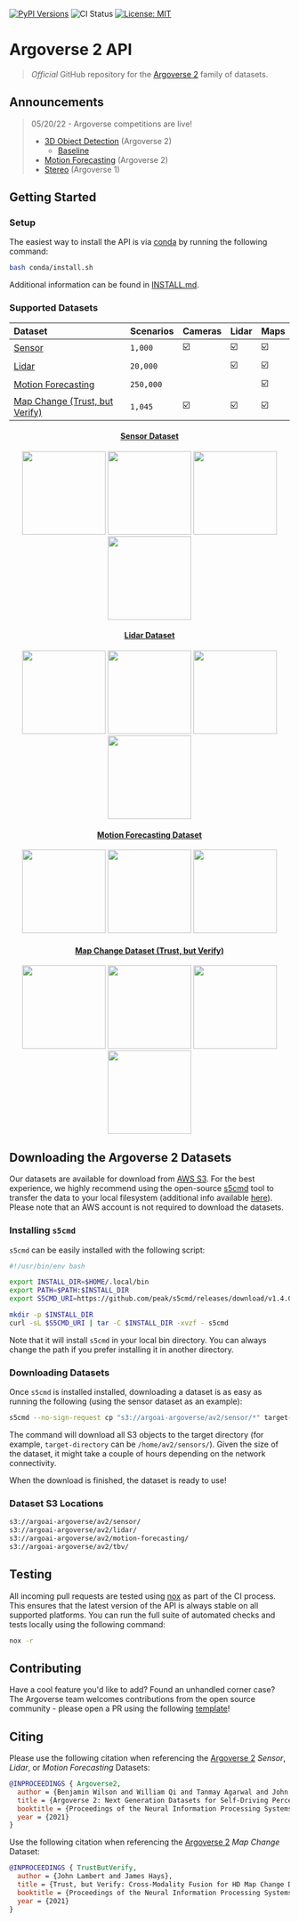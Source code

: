 [![PyPI Versions](https://img.shields.io/pypi/pyversions/av2)](https://pypi.org/project/av2/)
![CI Status](https://github.com/argoai/av2-api/actions/workflows/ci.yml/badge.svg)
[![License: MIT](https://img.shields.io/badge/License-MIT-yellow.svg)](./LICENSE)

# Argoverse 2 API

> _Official_ GitHub repository for the [Argoverse 2](https://www.argoverse.org) family of datasets.

## Announcements

> 05/20/22 - Argoverse competitions are live!
> - [3D Object Detection](https://eval.ai/challenge/1710/overview) (Argoverse 2)
>      - [Baseline](https://github.com/benjaminrwilson/torchbox3d)
>  - [Motion Forecasting](https://eval.ai/challenge/1719/overview) (Argoverse 2)
>  - [Stereo](https://eval.ai/challenge/1704/overview) (Argoverse 1)

## Getting Started

### Setup

The easiest way to install the API is via [conda](https://docs.conda.io/en/latest/) by running the following command:

```bash
bash conda/install.sh
```

Additional information can be found in [INSTALL.md](conda/INSTALL.md).

### Supported Datasets

<div align="center">

| Dataset | Scenarios | Cameras | Lidar| Maps|
| :---------------| :-------- | :------------ | :-- | :-- |
| [Sensor](src/av2/datasets/sensor/README.md) | `1,000` |  :ballot_box_with_check: | :ballot_box_with_check: | :ballot_box_with_check: |
| [Lidar](src/av2/datasets/lidar/README.md)  | `20,000` | | :ballot_box_with_check: | :ballot_box_with_check: |
| [Motion Forecasting](src/av2/datasets/motion_forecasting/README.md) | `250,000` | | | :ballot_box_with_check: | [Motion Forecasting Dataset README](src/av2/datasets/motion_forecasting/README.md) |
| [Map Change (Trust, but Verify)](src/av2/datasets/tbv/README.md) | `1,045` | :ballot_box_with_check:  | :ballot_box_with_check: | :ballot_box_with_check: | [Map Change Dataset README](src/av2/datasets/tbv/README.md) |
  
</div>

<div align="center">
  <h4> <a href="src/av2/datasets/sensor/README.md"> Sensor Dataset </a> </h4>
  <img src="https://user-images.githubusercontent.com/29715011/158742778-557f31a4-569d-44aa-a032-99836094dc97.gif" height="150">
  <img src="https://user-images.githubusercontent.com/29715011/158742776-069501c4-8dd4-4f9d-ac8c-f0421f855607.gif" height="150">
  <img src="https://user-images.githubusercontent.com/29715011/158739736-fe876299-23da-46ed-98ce-173f938d1702.gif" height="150">
  <img src="https://user-images.githubusercontent.com/29715011/158739767-886e1c2f-4613-495d-9204-a7b4813af16d.gif" height="150">
</div>

<div align="center">
  <h4> <a href="src/av2/datasets/lidar/README.md"> Lidar Dataset </a> </h4>
  <img src="https://user-images.githubusercontent.com/29715011/158715494-472339d1-a5d5-4d33-8fcf-3455c0d78d27.gif" height="150">
  <img src="https://user-images.githubusercontent.com/29715011/158715496-f439ccad-71af-4880-8b43-ade7b6c8f333.gif" height="150">
  <img src="https://user-images.githubusercontent.com/29715011/158715498-23d7a11f-12a1-4aeb-b9af-dbced217b340.gif" height="150">
  <img src="https://user-images.githubusercontent.com/29715011/158715497-d1603423-c32f-4cf0-ab1e-6bbc9c458535.gif" height="150">
</div>


<div align="center">
  <h4> <a href="src/av2/datasets/motion_forecasting/README.md"> Motion Forecasting Dataset </a> </h4>
  <img src="https://user-images.githubusercontent.com/29715011/158486284-1a0df794-ee0a-4ae6-a320-0dd0d1daad06.gif" height="150">
  <img src="https://user-images.githubusercontent.com/29715011/158486286-e734e654-b879-4994-a129-9957cc591af4.gif" height="150">
  <img src="https://user-images.githubusercontent.com/29715011/158486288-5e7c0971-de0c-4ff5-bea7-76f7922dd1e0.gif" height="150">
</div>

<div align="center">
  <h4> <a href="src/av2/datasets/tbv/README.md"> Map Change Dataset (Trust, but Verify) </a> </h4>
  <img src="https://user-images.githubusercontent.com/29715011/159289930-a58147c3-c6ed-4b4e-a2a8-e23c23feb43e.gif" height="150">
  <img src="https://user-images.githubusercontent.com/29715011/159289891-8aae12e7-136a-4f44-bbc1-8ef93f01e23e.gif" height="150">
  <img src="https://user-images.githubusercontent.com/29715011/159152108-3c3001fe-ec7c-48fd-8c08-4a473affb2a3.gif" height="150">
  <img src="https://user-images.githubusercontent.com/29715011/159152102-27c04180-9ca4-4725-be81-95ee6858d367.gif" height="150">
</div>

## Downloading the Argoverse 2 Datasets
Our datasets are available for download from [AWS S3](https://aws.amazon.com/s3/). For the best experience, we highly recommend using the open-source [s5cmd](https://github.com/peak/s5cmd) tool to transfer the data to your local filesystem (additional info available [here](https://aws.amazon.com/blogs/opensource/parallelizing-s3-workloads-s5cmd/)). Please note that an AWS account is not required to download the datasets.

### Installing `s5cmd`

`s5cmd` can be easily installed with the following script:

```bash
#!/usr/bin/env bash

export INSTALL_DIR=$HOME/.local/bin
export PATH=$PATH:$INSTALL_DIR
export S5CMD_URI=https://github.com/peak/s5cmd/releases/download/v1.4.0/s5cmd_1.4.0_$(uname | sed 's/Darwin/macOS/g')-64bit.tar.gz

mkdir -p $INSTALL_DIR
curl -sL $S5CMD_URI | tar -C $INSTALL_DIR -xvzf - s5cmd
```

Note that it will install `s5cmd` in your local bin directory. You can always change the path if you prefer installing it in another directory.

### Downloading Datasets
Once `s5cmd` is installed installed, downloading a dataset is as easy as running the following (using the sensor dataset as an example):

```bash
s5cmd --no-sign-request cp "s3://argoai-argoverse/av2/sensor/*" target-directory
```

The command will download all S3 objects to the target directory (for example, `target-directory` can be `/home/av2/sensors/`). Given the size of the dataset, it might take a couple of hours depending on the network connectivity.

When the download is finished, the dataset is ready to use!

### Dataset S3 Locations
```bash
s3://argoai-argoverse/av2/sensor/
s3://argoai-argoverse/av2/lidar/
s3://argoai-argoverse/av2/motion-forecasting/
s3://argoai-argoverse/av2/tbv/
```

## Testing

All incoming pull requests are tested using [nox](https://nox.thea.codes/en/stable/) as
part of the CI process. This ensures that the latest version of the API is always stable on all supported platforms. You
can run the full suite of automated checks and tests locally using the following command:

```bash
nox -r
```

## Contributing

Have a cool feature you'd like to add? Found an unhandled corner case? The Argoverse team welcomes contributions from
the open source community - please open a PR using the following [template](.github/pull_request_template.md)!

## Citing

Please use the following citation when referencing the [Argoverse 2](https://datasets-benchmarks-proceedings.neurips.cc/paper/2021/file/4734ba6f3de83d861c3176a6273cac6d-Paper-round2.pdf) _Sensor_, _Lidar_, or _Motion Forecasting_ Datasets:

```BibTeX
@INPROCEEDINGS { Argoverse2,
  author = {Benjamin Wilson and William Qi and Tanmay Agarwal and John Lambert and Jagjeet Singh and Siddhesh Khandelwal and Bowen Pan and Ratnesh Kumar and Andrew Hartnett and Jhony Kaesemodel Pontes and Deva Ramanan and Peter Carr and James Hays},
  title = {Argoverse 2: Next Generation Datasets for Self-Driving Perception and Forecasting},
  booktitle = {Proceedings of the Neural Information Processing Systems Track on Datasets and Benchmarks (NeurIPS Datasets and Benchmarks 2021)},
  year = {2021}
}
```

Use the following citation when referencing the [Argoverse 2](https://datasets-benchmarks-proceedings.neurips.cc/paper/2021/file/6f4922f45568161a8cdf4ad2299f6d23-Paper-round2.pdf) _Map Change_ Dataset:
```BibTeX
@INPROCEEDINGS { TrustButVerify,
  author = {John Lambert and James Hays},
  title = {Trust, but Verify: Cross-Modality Fusion for HD Map Change Detection},
  booktitle = {Proceedings of the Neural Information Processing Systems Track on Datasets and Benchmarks (NeurIPS Datasets and Benchmarks 2021)},
  year = {2021}
}
```
